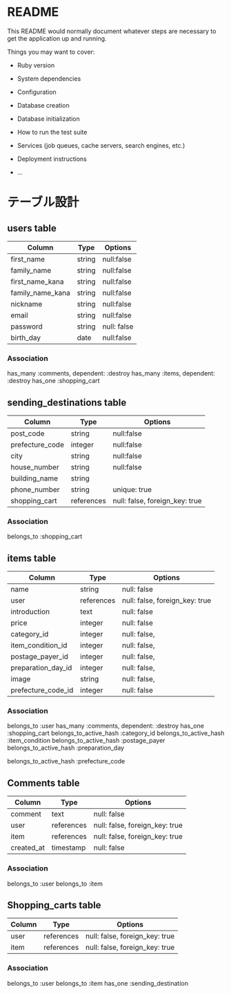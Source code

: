 # README

This README would normally document whatever steps are necessary to get the
application up and running.

Things you may want to cover:

* Ruby version

* System dependencies

* Configuration

* Database creation

* Database initialization

* How to run the test suite

* Services (job queues, cache servers, search engines, etc.)

* Deployment instructions

* ...
# テーブル設計

## users table
| Column           | Type       | Options                        | 
| ---------------- | ---------- | ------------------------------ | 
| first_name       | string     | null:false                     | 
| family_name      | string     | null:false                     | 
| first_name_kana  | string     | null:false                     | 
| family_name_kana | string     | null:false                     |
| nickname         | string     | null:false                     | 
| email            | string     | null:false                     | 
| password         | string     | null: false                    | 
| birth_day        | date       | null:false                     | 


### Association

has_many :comments, dependent: :destroy
has_many :items, dependent: :destroy
has_one :shopping_cart


## sending_destinations table
| Column                       | Type       | Options                        | 
| ---------------------------- | ---------- | ------------------------------ | 
| post_code                    | string     | null:false                     | 
| prefecture_code              | integer    | null:false                     | 
| city                         | string     | null:false                     | 
| house_number                 | string     | null:false                     | 
| building_name                | string     |                                | 
| phone_number                 | string     | unique: true                   | 
| shopping_cart                | references | null: false, foreign_key: true | 

### Association
belongs_to :shopping_cart


## items table
| Column            | Type       | Options                        | 
| ----------------- | ---------- | ------------------------------ | 
| name              | string     | null: false                    | 
| user              | references | null: false, foreign_key: true | 
| introduction      | text       | null: false                    | 
| price             | integer    | null: false                    | 
| category_id       | integer    | null: false,                   | 
| item_condition_id | integer    | null: false,                   | 
| postage_payer_id  | integer    | null: false,                   | 
| preparation_day_id| integer    | null: false,                   | 
| image             | string     | null: false,                   | 
| prefecture_code_id| integer    | null: false                    | 

<!-- | postage_type_id   | integer    | null: false,                   |  -->


### Association
belongs_to :user
has_many :comments, dependent: :destroy
has_one :shopping_cart
belongs_to_active_hash :category_id
belongs_to_active_hash :item_condition
belongs_to_active_hash :postage_payer
belongs_to_active_hash :preparation_day
<!-- belongs_to_active_hash :postage_type -->
belongs_to_active_hash :prefecture_code
<!-- Gem：jp_prefecture -->


## Comments table
| Column     | Type       | Options                        | 
| ---------- | ---------- | ------------------------------ | 
| comment    | text       | null: false                    | 
| user       | references | null: false, foreign_key: true | 
| item       | references | null: false, foreign_key: true | 
| created_at | timestamp  | null: false                    | 

### Association
belongs_to :user
belongs_to :item


## Shopping_carts table
| Column              | Type       | Options                        | 
| --------------------| ---------- | ------------------------------ | 
| user                | references | null: false, foreign_key: true | 
| item                | references | null: false, foreign_key: true | 

### Association
belongs_to :user
belongs_to :item
has_one :sending_destination
